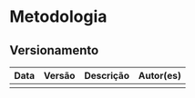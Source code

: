 # Metodologia



## Versionamento

| Data | Versão | Descrição | Autor(es) |
|------|--------|-----------|-----------|
|     |   |  |  |